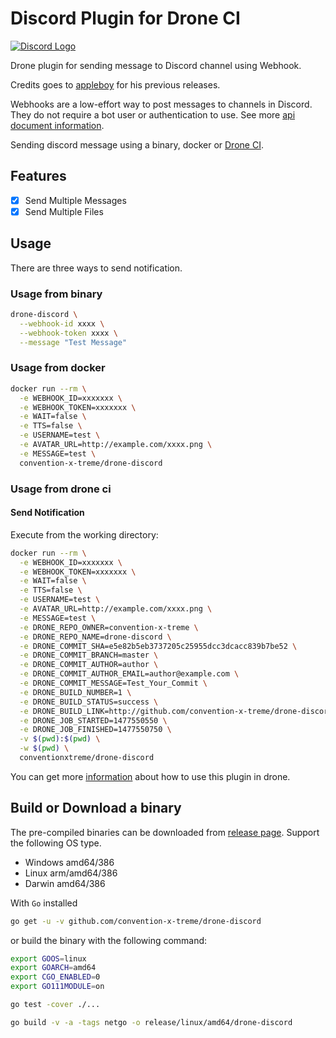 # Discord Plugin for Drone CI

[![Discord Logo](images/discord-logo.png "Discord")](https://discord.com)

Drone plugin for sending message to Discord channel using Webhook.

Credits goes to [appleboy](https://github.com/appleboy) for his previous releases.

Webhooks are a low-effort way to post messages to channels in Discord. They do not require a bot user or authentication to use. See more [api document information](https://discord.com/developers/docs/resources/webhook).

Sending discord message using a binary, docker or [Drone CI](http://docs.drone.io/).

## Features

- [x] Send Multiple Messages
- [x] Send Multiple Files

## Usage

There are three ways to send notification.

### Usage from binary

```bash
drone-discord \
  --webhook-id xxxx \
  --webhook-token xxxx \
  --message "Test Message"
```

### Usage from docker

```bash
docker run --rm \
  -e WEBHOOK_ID=xxxxxxx \
  -e WEBHOOK_TOKEN=xxxxxxx \
  -e WAIT=false \
  -e TTS=false \
  -e USERNAME=test \
  -e AVATAR_URL=http://example.com/xxxx.png \
  -e MESSAGE=test \
  convention-x-treme/drone-discord
```

### Usage from drone ci

#### Send Notification

Execute from the working directory:

```sh
docker run --rm \
  -e WEBHOOK_ID=xxxxxxx \
  -e WEBHOOK_TOKEN=xxxxxxx \
  -e WAIT=false \
  -e TTS=false \
  -e USERNAME=test \
  -e AVATAR_URL=http://example.com/xxxx.png \
  -e MESSAGE=test \
  -e DRONE_REPO_OWNER=convention-x-treme \
  -e DRONE_REPO_NAME=drone-discord \
  -e DRONE_COMMIT_SHA=e5e82b5eb3737205c25955dcc3dcacc839b7be52 \
  -e DRONE_COMMIT_BRANCH=master \
  -e DRONE_COMMIT_AUTHOR=author \
  -e DRONE_COMMIT_AUTHOR_EMAIL=author@example.com \
  -e DRONE_COMMIT_MESSAGE=Test_Your_Commit \
  -e DRONE_BUILD_NUMBER=1 \
  -e DRONE_BUILD_STATUS=success \
  -e DRONE_BUILD_LINK=http://github.com/convention-x-treme/drone-discord \
  -e DRONE_JOB_STARTED=1477550550 \
  -e DRONE_JOB_FINISHED=1477550750 \
  -v $(pwd):$(pwd) \
  -w $(pwd) \
  conventionxtreme/drone-discord
```

You can get more [information](DOCS.md) about how to use this plugin in drone.

## Build or Download a binary

The pre-compiled binaries can be downloaded from [release page](https://github.com/convention-x-treme/drone-discord/releases). Support the following OS type.

- Windows amd64/386
- Linux arm/amd64/386
- Darwin amd64/386

With `Go` installed

```sh
go get -u -v github.com/convention-x-treme/drone-discord
```

or build the binary with the following command:

```sh
export GOOS=linux
export GOARCH=amd64
export CGO_ENABLED=0
export GO111MODULE=on

go test -cover ./...

go build -v -a -tags netgo -o release/linux/amd64/drone-discord
```
